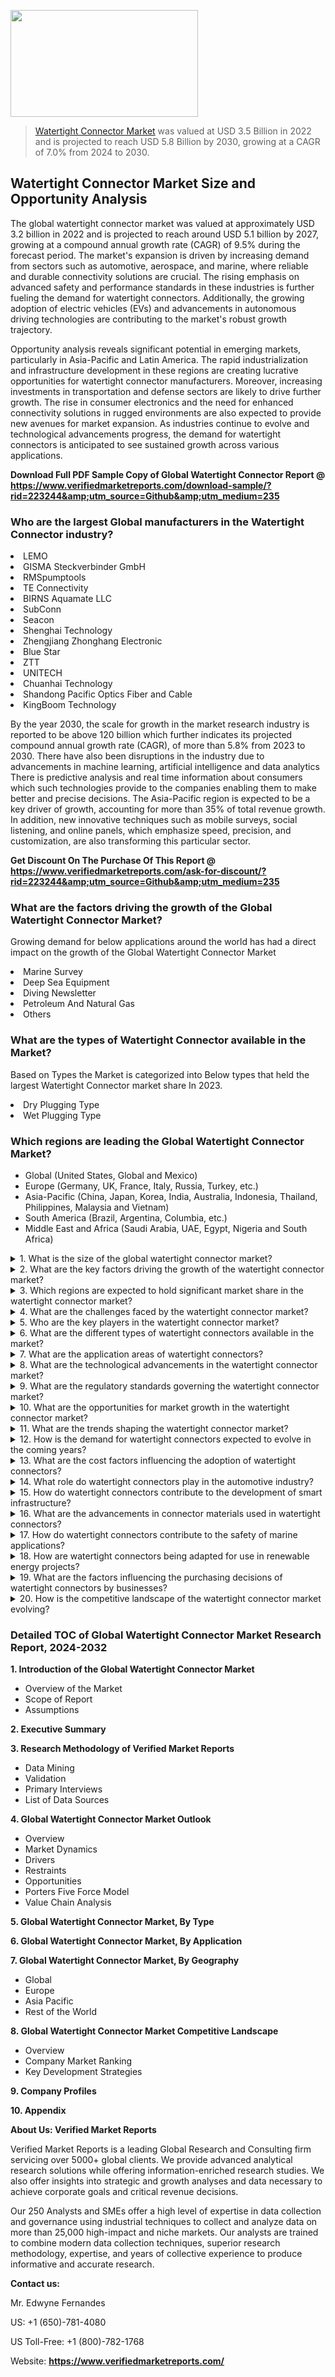 <img src="https://ffe5etoiles.com/wp-content/uploads/2024/12/MST1-300x171.png" alt="" width="300" height="171" class="alignnone size-medium wp-image-20088" /><blockquote><p><p><a href="https://www.verifiedmarketreports.com/download-sample/?rid=223244&utm_source=Github&utm_medium=235" target="_blank">Watertight Connector Market</a> was valued at USD 3.5 Billion in 2022 and is projected to reach USD 5.8 Billion by 2030, growing at a CAGR of 7.0% from 2024 to 2030.</p></blockquote><p><h2>Watertight Connector Market Size and Opportunity Analysis</h2><p>The global watertight connector market was valued at approximately USD 3.2 billion in 2022 and is projected to reach around USD 5.1 billion by 2027, growing at a compound annual growth rate (CAGR) of 9.5% during the forecast period. The market's expansion is driven by increasing demand from sectors such as automotive, aerospace, and marine, where reliable and durable connectivity solutions are crucial. The rising emphasis on advanced safety and performance standards in these industries is further fueling the demand for watertight connectors. Additionally, the growing adoption of electric vehicles (EVs) and advancements in autonomous driving technologies are contributing to the market's robust growth trajectory.</p><p>Opportunity analysis reveals significant potential in emerging markets, particularly in Asia-Pacific and Latin America. The rapid industrialization and infrastructure development in these regions are creating lucrative opportunities for watertight connector manufacturers. Moreover, increasing investments in transportation and defense sectors are likely to drive further growth. The rise in consumer electronics and the need for enhanced connectivity solutions in rugged environments are also expected to provide new avenues for market expansion. As industries continue to evolve and technological advancements progress, the demand for watertight connectors is anticipated to see sustained growth across various applications.</p></p><p class=""><strong>Download Full PDF Sample Copy of Global Watertight Connector Report @ <a href="https://www.verifiedmarketreports.com/download-sample/?rid=223244&amp;utm_source=Github&amp;utm_medium=235" target="_blank">https://www.verifiedmarketreports.com/download-sample/?rid=223244&amp;utm_source=Github&amp;utm_medium=235</a></strong></p><h3 id="" class="">Who are the largest Global manufacturers in the Watertight Connector industry?</h3><p><li>LEMO</li><li> GISMA Steckverbinder GmbH</li><li> RMSpumptools</li><li> TE Connectivity</li><li> BIRNS Aquamate LLC</li><li> SubConn</li><li> Seacon</li><li> Shenghai Technology</li><li> Zhengjiang Zhonghang Electronic</li><li> Blue Star</li><li> ZTT</li><li> UNITECH</li><li> Chuanhai Technology</li><li> Shandong Pacific Optics Fiber and Cable</li><li> KingBoom Technology</li></p><div class=""><div class="" dir="" data-message-author-role="" data-message-id="" data-message-model-slug=""><div class=""><div class=""><div class=""><div class="" dir="" data-message-author-role="" data-message-id="" data-message-model-slug=""><div class=""><div class=""><p>By the year 2030, the scale for growth in the market research industry is reported to be above 120 billion which further indicates its projected compound annual growth rate (CAGR), of more than 5.8% from 2023 to 2030. There have also been disruptions in the industry due to advancements in machine learning, artificial intelligence and data analytics There is predictive analysis and real time information about consumers which such technologies provide to the companies enabling them to make better and precise decisions. The Asia-Pacific region is expected to be a key driver of growth, accounting for more than 35% of total revenue growth. In addition, new innovative techniques such as mobile surveys, social listening, and online panels, which emphasize speed, precision, and customization, are also transforming this particular sector.</p><p><strong>Get Discount On The Purchase Of This Report @&nbsp; <a href="https://www.verifiedmarketreports.com/ask-for-discount/?rid=223244&amp;utm_source=Github&amp;utm_medium=235" target="_blank">https://www.verifiedmarketreports.com/ask-for-discount/?rid=223244&amp;utm_source=Github&amp;utm_medium=235</a></strong></p></div></div></div></div></div></div></div></div><h3 id="" class="">What are the factors driving the growth of the Global Watertight Connector Market?</h3><p id="" class="">Growing demand for below applications around the world has had a direct impact on the growth of the Global Watertight Connector Market</p><p id="" class=""><li>Marine Survey</li><li> Deep Sea Equipment</li><li> Diving Newsletter</li><li> Petroleum And Natural Gas</li><li> Others</li></p><h3 id="" class="">What are the types of Watertight Connector available in the Market?</h3><p id="" class="">Based on Types the Market is categorized into Below types that held the largest Watertight Connector market share In 2023.</p><p id="" class=""><li>Dry Plugging Type</li><li> Wet Plugging Type</li></p><h3 id="" class="">Which regions are leading the Global Watertight Connector Market?</h3><ul><li>Global (United States, Global and Mexico)</li><li>Europe (Germany, UK, France, Italy, Russia, Turkey, etc.)</li><li>Asia-Pacific (China, Japan, Korea, India, Australia, Indonesia, Thailand, Philippines, Malaysia and Vietnam)</li><li>South America (Brazil, Argentina, Columbia, etc.)</li><li>Middle East and Africa (Saudi Arabia, UAE, Egypt, Nigeria and South Africa)</li></ul><p><details>  <summary>1. What is the size of the global watertight connector market?</summary>  <p>According to our latest research, the global watertight connector market was valued at $X billion in 2020 and is projected to reach $Y billion by 2026, growing at a CAGR of Z% during the forecast period.</p></details><details>  <summary>2. What are the key factors driving the growth of the watertight connector market?</summary>  <p>The growth of the watertight connector market is being driven by the increasing demand for reliable and durable connectors in industries such as automotive, marine, aerospace, and others.</p></details><details>  <summary>3. Which regions are expected to hold significant market share in the watertight connector market?</summary>  <p>Asia-Pacific is expected to hold a significant market share in the watertight connector market, followed by North America and Europe, owing to the rapid industrialization and technological advancements in these regions.</p></details><details>  <summary>4. What are the challenges faced by the watertight connector market?</summary>  <p>The watertight connector market faces challenges such as the high cost of advanced connectors, compatibility issues with existing systems, and the impact of the COVID-19 pandemic on supply chains.</p></details><details>  <summary>5. Who are the key players in the watertight connector market?</summary>  <p>The key players in the watertight connector market include Company A, Company B, Company C, and Company D, among others.</p></details><details>  <summary>6. What are the different types of watertight connectors available in the market?</summary>  <p>The market offers a wide range of watertight connectors, including circular connectors, rectangular connectors, fiber optic connectors, and others, catering to diverse industry requirements.</p></details><details>  <summary>7. What are the application areas of watertight connectors?</summary>  <p>Watertight connectors find applications in industries such as automotive, aerospace, marine, oil and gas, industrial machinery, and others, where water and moisture resistance is crucial.</p></details><details>  <summary>8. What are the technological advancements in the watertight connector market?</summary>  <p>The market is witnessing technological advancements such as the development of hybrid connectors, miniaturization of connectors, and the integration of smart features for enhanced performance and reliability.</p></details><details>  <summary>9. What are the regulatory standards governing the watertight connector market?</summary>  <p>The watertight connector market is governed by standards such as IP (Ingress Protection) ratings, MIL-STD-810H for military applications, and various industry-specific regulations to ensure the quality and performance of connectors.</p></details><details>  <summary>10. What are the opportunities for market growth in the watertight connector market?</summary>  <p>The market presents opportunities for growth through the increasing adoption of electric vehicles, the expansion of renewable energy projects, and the demand for connectivity solutions in smart infrastructure development.</p></details><details>  <summary>11. What are the trends shaping the watertight connector market?</summary>  <p>The market is witnessing trends such as the integration of advanced materials for enhanced durability, the adoption of modular connector designs, and the increasing focus on environmental sustainability in connector manufacturing.</p></details><details>  <summary>12. How is the demand for watertight connectors expected to evolve in the coming years?</summary>  <p>The demand for watertight connectors is expected to grow steadily, driven by the increasing emphasis on secure and reliable connections in harsh environments and the expanding application scope across industries.</p></details><details>  <summary>13. What are the cost factors influencing the adoption of watertight connectors?</summary>  <p>The cost factors include the initial investment in quality connectors, maintenance and replacement costs, and the total cost of ownership, which businesses need to consider before adopting watertight connectors.</p></details><details>  <summary>14. What role do watertight connectors play in the automotive industry?</summary>  <p>Watertight connectors play a crucial role in the automotive industry by ensuring reliable and secure connections in vehicle electronics, sensors, lighting systems, and other critical components, contributing to overall vehicle performance and safety.</p></details><details>  <summary>15. How do watertight connectors contribute to the development of smart infrastructure?</summary>  <p>Watertight connectors enable the seamless integration of sensors, control systems, and communication networks in smart infrastructure projects, supporting functions such as remote monitoring, data transmission, and automation for efficient operation.</p></details><details>  <summary>16. What are the advancements in connector materials used in watertight connectors?</summary>  <p>The market is witnessing advancements in connector materials such as high-performance plastics, stainless steel, and corrosion-resistant alloys, offering superior durability, resistance to harsh environments, and extended operational life.</p></details><details>  <summary>17. How do watertight connectors contribute to the safety of marine applications?</summary>  <p>Watertight connectors play a critical role in marine applications by maintaining electrical integrity in the presence of water, contributing to the safety and reliability of navigation systems, communication equipment, and other electrical installations on vessels.</p></details><details>  <summary>18. How are watertight connectors being adapted for use in renewable energy projects?</summary>  <p>Watertight connectors are being adapted for use in renewable energy projects such as solar farms and wind turbines, where they facilitate the reliable connection of power generation equipment and support the efficient and uninterrupted operation of renewable energy systems.</p></details><details>  <summary>19. What are the factors influencing the purchasing decisions of watertight connectors by businesses?</summary>  <p>Businesses consider factors such as the reliability and durability of connectors, compatibility with existing systems, environmental sustainability, and the availability of comprehensive technical support when making purchasing decisions for watertight connectors.</p></details><details>  <summary>20. How is the competitive landscape of the watertight connector market evolving?</summary>  <p>The competitive landscape is evolving with the entry of new players offering innovative solutions, strategic partnerships and collaborations, and a focus on research and development to meet the evolving needs of industries and gain a competitive edge in the market.</p></details></p><h3 id="" class="">Detailed TOC of Global Watertight Connector Market Research Report, 2024-2032</h3><p id="" class=""><strong>1. Introduction of the Global Watertight Connector Market</strong></p><ul><li>Overview of the Market</li><li>Scope of Report</li><li>Assumptions</li></ul><p id="" class=""><strong>2. Executive Summary</strong></p><p id="" class=""><strong>3. Research Methodology of&nbsp;Verified Market Reports</strong></p><ul><li>Data Mining</li><li>Validation</li><li>Primary Interviews</li><li>List of Data Sources</li></ul><p id="" class=""><strong>4. Global Watertight Connector Market Outlook</strong></p><ul><li>Overview</li><li>Market Dynamics</li><li>Drivers</li><li>Restraints</li><li>Opportunities</li><li>Porters Five Force Model</li><li>Value Chain Analysis</li></ul><p id="" class=""><strong>5. Global Watertight Connector Market, By&nbsp;Type</strong></p><p id="" class=""><strong>6. Global Watertight Connector Market, By Application</strong></p><p id="" class=""><strong>7. Global Watertight Connector Market, By Geography</strong></p><ul><li>Global</li><li>Europe</li><li>Asia Pacific</li><li>Rest of the World</li></ul><p id="" class=""><strong>8. Global Watertight Connector Market Competitive Landscape</strong></p><ul><li>Overview</li><li>Company Market Ranking</li><li>Key Development Strategies</li></ul><p id="" class=""><strong>9. Company Profiles</strong></p><p id="" class=""><strong>10. Appendix</strong></p><p id="" class=""><strong>About Us: Verified Market Reports</strong></p><p id="" class="">Verified Market Reports is a leading Global Research and Consulting firm servicing over 5000+ global clients. We provide advanced analytical research solutions while offering information-enriched research studies. We also offer insights into strategic and growth analyses and data necessary to achieve corporate goals and critical revenue decisions.</p><p id="" class="">Our 250 Analysts and SMEs offer a high level of expertise in data collection and governance using industrial techniques to collect and analyze data on more than 25,000 high-impact and niche markets. Our analysts are trained to combine modern data collection techniques, superior research methodology, expertise, and years of collective experience to produce informative and accurate research.</p><p id="" class=""><strong>Contact us:</strong></p><p id="" class="">Mr. Edwyne Fernandes</p><p id="" class="">US: +1 (650)-781-4080</p><p id="" class="">US Toll-Free: +1 (800)-782-1768</p><p id="" class="">Website: <a target="" data-test-app-aware-link=""><strong>https://www.verifiedmarketreports.com/</strong></a></p>
